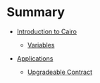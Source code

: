 # Summary

- [Introduction to Cairo](./introduction_to_cairo.md)

  - [Variables](./variables/variables.md)

- [Applications](./applications/applications.md)
  - [Upgradeable Contract](./applications/upgradeable_contract/upgradeable_contract.md)
